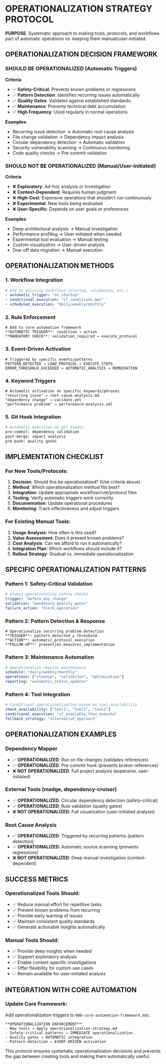 <!-- FILE_MAP_BEGIN 
<!--
{"file_metadata":{"title":"Operationalization Strategy Protocol","description":"A systematic approach to deciding when and how tools, protocols, and workflows should be operationalized automatically versus kept manual or user-initiated, including decision frameworks, methods, patterns, examples, and integration guidance.","last_updated":"2025-07-31","type":"documentation"},"ai_instructions":"Analyze the document to identify major thematic sections reflecting the operationalization strategy including decision criteria, methods, implementation guidance, patterns, examples, success metrics, and integration. Focus on grouping related headings into broader logical sections to maintain manageable navigation. Extract key elements such as decision criteria lists, code blocks illustrating methods and patterns, example tool operationalization cases, and integration instructions. Ensure all line numbers are precise and sections do not overlap. Provide clear, descriptive section names and concise descriptions to facilitate efficient document comprehension and navigation.","sections":[{"name":"Introduction and Purpose","description":"Overview of the operationalization strategy protocol and its purpose in guiding automatic versus manual tool operations.","line_start":7,"line_end":10},{"name":"Operationalization Decision Framework","description":"Criteria and examples defining when tools and protocols should or should not be operationalized automatically.","line_start":11,"line_end":44},{"name":"Operationalization Methods","description":"Descriptions and code examples of various methods to operationalize tools and protocols including workflow integration, rule enforcement, event-driven activation, keyword triggers, and git hook integration.","line_start":45,"line_end":84},{"name":"Implementation Checklist","description":"Step-by-step checklist for operationalizing new tools and protocols as well as transitioning existing manual tools to automated workflows.","line_start":85,"line_end":101},{"name":"Specific Operationalization Patterns","description":"Predefined patterns with code examples illustrating common operationalization scenarios such as safety-critical validation, pattern detection, maintenance automation, and tool integration.","line_start":102,"line_end":135},{"name":"Operationalization Examples","description":"Concrete examples of tools and their operationalization status, highlighting which are automated and which remain manual.","line_start":136,"line_end":152},{"name":"Success Metrics","description":"Criteria and expectations for evaluating the effectiveness of operationalized versus manual tools.","line_start":153,"line_end":168},{"name":"Integration with Core Automation","description":"Guidance and code snippet for updating the core automation framework to incorporate operationalization triggers and enforcement.","line_start":169,"line_end":184}],"key_elements":[{"name":"Decision Criteria for Operationalization","description":"Lists of criteria defining when tools should or should not be operationalized automatically, including safety, pattern detection, and user-initiated factors.","line":13},{"name":"Examples of Operationalized vs Manual Tools","description":"Examples illustrating specific tools and their operationalization status to clarify decision framework application.","line":21},{"name":"Workflow Integration Code Block","description":"YAML code snippet showing how to add operationalization triggers to existing workflows.","line":47},{"name":"Rule Enforcement Code Block","description":"Markdown code snippet demonstrating rule enforcement within the core automation framework.","line":55},{"name":"Event-Driven Activation Code Block","description":"Code snippet illustrating activation of protocols based on specific events or patterns.","line":62},{"name":"Keyword Triggers Code Block","description":"Code snippet showing automatic activation based on keywords or phrases.","line":69},{"name":"Git Hook Integration Code Block","description":"Bash script snippet demonstrating automatic execution of protocols on git events.","line":77},{"name":"Implementation Checklist Steps","description":"Enumerated steps for operationalizing new and existing tools to ensure systematic adoption.","line":87},{"name":"Safety-Critical Validation Pattern","description":"YAML code example for always operationalizing safety checks to block unsafe operations.","line":104},{"name":"Pattern Detection & Response Pattern","description":"Markdown code example for operationalizing recurring problem detection and automatic response.","line":112},{"name":"Maintenance Automation Pattern","description":"YAML code snippet illustrating scheduled maintenance automation tasks.","line":120},{"name":"Tool Integration Pattern","description":"YAML code example showing conditional operationalization based on tool availability with fallback strategies.","line":128},{"name":"Operationalization Examples for Tools","description":"Lists detailing operationalized and non-operationalized status for Dependency Mapper, external tools, and root cause analysis.","line":138},{"name":"Success Metrics for Operationalized and Manual Tools","description":"Lists of expected outcomes and benefits for both operationalized and manual tools.","line":155},{"name":"Core Automation Framework Update Code Block","description":"Markdown snippet detailing how to update the core automation framework with operationalization enforcement rules.","line":171}]}
-->
<!-- FILE_MAP_END -->

# OPERATIONALIZATION STRATEGY PROTOCOL

**PURPOSE**: Systematic approach to making tools, protocols, and workflows part of automatic operations vs. keeping them manual/user-initiated.

## OPERATIONALIZATION DECISION FRAMEWORK

### **SHOULD BE OPERATIONALIZED** (Automatic Triggers)

**Criteria**:
- ✅ **Safety-Critical**: Prevents known problems or regressions
- ✅ **Pattern Detection**: Identifies recurring issues automatically
- ✅ **Quality Gates**: Validates against established standards
- ✅ **Maintenance**: Prevents technical debt accumulation
- ✅ **High Frequency**: Used regularly in normal operations

**Examples**:
- Recurring issue detection → Automatic root cause analysis
- File change validation → Dependency impact analysis
- Circular dependency detection → Automatic validation
- Security vulnerability scanning → Continuous monitoring
- Code quality checks → Pre-commit validation

### **SHOULD NOT BE OPERATIONALIZED** (Manual/User-Initiated)

**Criteria**:
- ❌ **Exploratory**: Ad-hoc analysis or investigation
- ❌ **Context-Dependent**: Requires human judgment
- ❌ **High-Cost**: Expensive operations that shouldn't run continuously
- ❌ **Experimental**: New tools being evaluated
- ❌ **User-Specific**: Depends on user goals or preferences

**Examples**:
- Deep architectural analysis → Manual investigation
- Performance profiling → User-initiated when needed
- Experimental tool evaluation → Manual testing
- Custom visualization → User-driven analysis
- One-off data migration → Manual execution

## OPERATIONALIZATION METHODS

### **1. Workflow Integration**
```yaml
# Add to existing workflows (startup, validation, etc.)
- automatic_trigger: "on_startup"
- conditional_execution: "if_conditions_met"
- scheduled_execution: "daily/weekly/monthly"
```

### **2. Rule Enforcement**
```mdc
# Add to core automation framework
**AUTOMATIC TRIGGER**: condition → action
**MANDATORY CHECK**: validation_required → execute_protocol
```

### **3. Event-Driven Activation**
```
# Triggered by specific events/patterns
PATTERN_DETECTED → LOAD_PROTOCOL → EXECUTE_STEPS
ERROR_THRESHOLD_EXCEEDED → AUTOMATIC_ANALYSIS → REMEDIATION
```

### **4. Keyword Triggers**
```
# Automatic activation on specific keywords/phrases
"recurring issue" → root-cause-analysis.md
"dependency change" → validate.yml
"performance problem" → performance-analysis.yml
```

### **5. Git Hook Integration**
```bash
# Automatic execution on git events
pre-commit: dependency validation
post-merge: impact analysis
pre-push: quality gates
```

## IMPLEMENTATION CHECKLIST

### **For New Tools/Protocols**:
1. **Decision**: Should this be operationalized? (Use criteria above)
2. **Method**: Which operationalization method fits best?
3. **Integration**: Update appropriate workflow/rule/protocol files
4. **Testing**: Verify automatic triggers work correctly
5. **Documentation**: Update operational procedures
6. **Monitoring**: Track effectiveness and adjust triggers

### **For Existing Manual Tools**:
1. **Usage Analysis**: How often is this used?
2. **Value Assessment**: Does it prevent known problems?
3. **Cost Analysis**: Can we afford to run it automatically?
4. **Integration Plan**: Which workflows should include it?
5. **Rollout Strategy**: Gradual vs. immediate operationalization

## SPECIFIC OPERATIONALIZATION PATTERNS

### **Pattern 1: Safety-Critical Validation**
```yaml
# Always operationalize safety checks
trigger: "before_any_change"
validation: "mandatory_quality_gates"
failure_action: "block_operation"
```

### **Pattern 2: Pattern Detection & Response**
```mdc
# Operationalize recurring problem detection
**TRIGGER**: pattern_detected ≥ threshold
**ACTION**: automatic_protocol_execution
**FOLLOW-UP**: prevention_measures_implementation
```

### **Pattern 3: Maintenance Automation**
```yaml
# Operationalize regular maintenance
schedule: "daily/weekly/monthly"
operations: ["cleanup", "validation", "optimization"]
reporting: "automatic_status_updates"
```

### **Pattern 4: Tool Integration**
```yaml
# Conditional operationalization based on tool availability
check_availability: ["tool1", "tool2", "tool3"]
conditional_execution: "if_available_then_execute"
fallback_strategy: "alternative_approach"
```

## OPERATIONALIZATION EXAMPLES

### **Dependency Mapper**
- ✅ **OPERATIONALIZED**: Run on file changes (validates references)
- ✅ **OPERATIONALIZED**: Pre-commit hook (prevents broken references)
- ❌ **NOT OPERATIONALIZED**: Full project analysis (expensive, user-initiated)

### **External Tools (madge, dependency-cruiser)**
- ✅ **OPERATIONALIZED**: Circular dependency detection (safety-critical)
- ✅ **OPERATIONALIZED**: Rule validation (quality gates)
- ❌ **NOT OPERATIONALIZED**: Full visualization (user-initiated analysis)

### **Root Cause Analysis**
- ✅ **OPERATIONALIZED**: Triggered by recurring patterns (pattern detection)
- ✅ **OPERATIONALIZED**: Automatic source scanning (prevents regressions)
- ❌ **NOT OPERATIONALIZED**: Deep manual investigation (context-dependent)

## SUCCESS METRICS

### **Operationalized Tools Should**:
- ✅ Reduce manual effort for repetitive tasks
- ✅ Prevent known problems from recurring
- ✅ Provide early warning of issues
- ✅ Maintain consistent quality standards
- ✅ Generate actionable insights automatically

### **Manual Tools Should**:
- ✅ Provide deep insights when needed
- ✅ Support exploratory analysis
- ✅ Enable context-specific investigations
- ✅ Offer flexibility for custom use cases
- ✅ Remain available for user-initiated analysis

## INTEGRATION WITH CORE AUTOMATION

### **Update Core Framework**:
Add operationalization triggers to `000-core-automation-framework.mdc`:
```mdc
**OPERATIONALIZATION ENFORCEMENT**:
- New tools → Apply operationalization-strategy.md
- Safety-critical patterns → IMMEDIATE operationalization
- Quality gates → AUTOMATIC integration
- Pattern detection → EVENT-DRIVEN activation
```

This protocol ensures systematic operationalization decisions and prevents the gap between creating tools and making them automatically useful.
